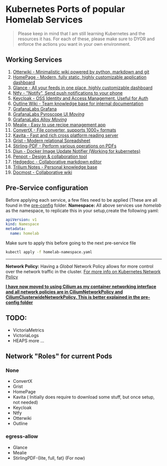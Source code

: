 # Kubernetes Ports of popular Homelab Services

> Please keep in mind that I am still learning Kubernetes and the resources it has. For each of these, please make sure to DYOR and enforce the actions you want in your own environment.

## Working Services
1. [Otterwiki - Minimalistic wiki powered by python, markdown and git](./otterwiki/README.md)
2. [HomePage - Modern, fully static, highly customizable application dashboard](./homepage/README.md)
3. [Glance - All your feeds in one place, highly customizable dashboard](./glance/README.md)
4. [Ntfy - "Notify", Send push notifications to your phone](./ntfy/README.md)
5. [Keycloak - OSS Identity and Access Management. Useful for Auth](./keycloak/README.md)
6. [Outline Wiki - Team knowledge base for internal documentation](./outline/)
7. [GrafanaLabs Grafana](./grafanaLabs/README.md)
8. [GrafanaLabs Pyroscope UI *Moving*](./grafanaLabs/README.md)
9. [GrafanaLabs Alloy *Moving*](./grafanaLabs/README.md)
10. [Mealie - Easy to use recipe management app](./mealie/)
11. [ConvertX - File converter, supports 1000+ formats](./convertx/)
12. [Kavita - Fast and rich cross platform reading server](./kavita/)
13. [Grist - Modern relational Spreadsheet](./grist/)
14. [Stirling-PDF - Perform various operations on PDFs](./stirling-pdf/)
15. [Diun - Docker Image Update Notifier (Working for kubernetes)](./diun/)
16. [Penpot - Design & collaboration tool](./penpot/README.md)
17. [Hedgedoc - Collaborative markdown editor](./hedgedoc/README.md)
18. [Trilium Notes - Personal knowledge base](./trilium/README.md)
19. [Docmost - Collaborative wiki](./docmost/)


## Pre-Service configuration

Before applying each service, a few files need to be applied (These are all found in the [pre-config]() folder.
**Namespace:**
All above services use _homelab_ as the namespace, to replicate this in your setup,create the following yaml:

```yaml filename="homelab-namespace.yaml"
apiVersion: v1
kind: Namespace
metadata:
  name: homelab
```

Make sure to apply this before going to the next pre-service file

```bash
kubectl apply -f homelab-namespace.yaml
```

---

**Network Policy:**
Having a _Global_ Network Policy allows for more control over the network traffic in the cluster. 
[For more info on Kubernetes Network Policy](https://kubernetes.io/docs/concepts/services-networking/network-policies/)

**[I have now moved to using Cilium as my container networking interface and all network policies are in CiliumNetworkPolicy and CiliumClusterwideNetworkPolicy. This is better explained in the pre-config folder](./pre-config/README.md)**

## TODO:
- VictoriaMetrics
- VictoriaLogs
- HEAPS more ...

## Network "Roles" for current Pods

### None

- ConvertX
- Grist
- HomePage
- Kavita ( Initially does require to download some stuff, but once setup, not needed)
- Keycloak
- Ntfy
- Otterwiki
- Outline


### egress-allow
- Glance
- Mealie
- StirlingPDF-{lite, full, fat} (For now)

